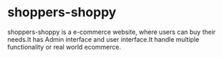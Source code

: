 # shoppers-shoppy

shoppers-shoppy is a e-commerce website, where users can buy their needs.It has Admin interface and user interface.It handle multiple functionality or real world ecommerce.
